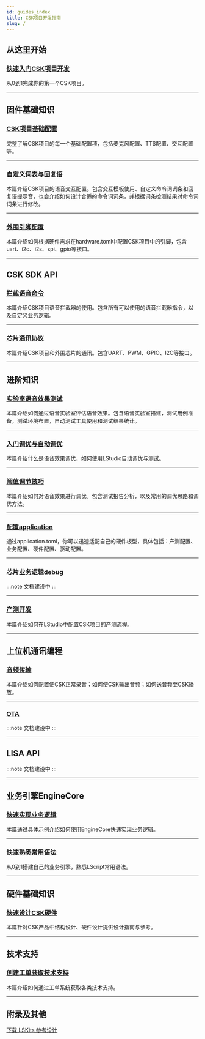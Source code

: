 ```yaml
---
id: guides_index
title: CSK项目开发指南
slug: /
---
```


## 从这里开始

### [快速入门CSK项目开发](/getting_start)


从0到1完成你的第一个CSK项目。

-------

## 固件基础知识

### [CSK项目基础配置](/guides/firmware/base_config) 

完整了解CSK项目的每一个基础配置项，包括麦克风配置、TTS配置、交互配置等。

--------

### [自定义词表与回复语](/vui)

本篇介绍CSK项目的语音交互配置。包含交互模板使用、自定义命令词词条和回复语提示音，也会介绍如何设计合适的命令词词条，并根据词条检测结果对命令词词条进行修改。

--------

### [外围引脚配置](/peripheral_config)

本篇介绍如何根据硬件需求在hardware.toml中配置CSK项目中的引脚，包含uart、i2c、i2s、spi、gpio等接口。

--------

## CSK SDK API

### [拦截语音命令](/guides_index)

本篇介绍CSK项目语音拦截器的使用。包含所有可以使用的语音拦截器指令，以及自定义业务逻辑。



--------


### [芯片通讯协议](/guides_index)


本篇介绍CSK项目和外围芯片的通讯。包含UART、PWM、GPIO、I2C等接口。


--------

## 进阶知识

### [实验室语音效果测试](/test) 

本篇介绍如何通过语音实验室评估语音效果。包含语音实验室搭建，测试用例准备，测试环境布置，自动测试工具使用和测试结果统计。


---------

### [入门调优与自动调优](/auto_optimize) 
本篇介绍什么是语音效果调优，如何使用LStudio自动调优与测试。

-----------------

### [阈值调节技巧](/optimize_skills) 

本篇介绍如何对语音效果进行调优。包含测试报告分析，以及常用的调优思路和调优方法。

--------

### [配置application](/application_config) 

通过application.toml，你可以迅速适配自己的硬件板型，具体包括：产测配置、业务配置、硬件配置、驱动配置。

--------


### [芯片业务逻辑debug](/guides_index)


:::note 文档建设中
:::

--------


### [产测开发](/factory_config) 

本篇介绍如何在LStudio中配置CSK项目的产测流程。

--------

## 上位机通讯编程 

### [音频传输](/audio_transmission)

本篇介绍如何配置使CSK正常录音；如何使CSK输出音频；如何送音频至CSK播放。

-------------------

### [OTA](/guides_index)

:::note 文档建设中
:::

-------------------



## LISA API 

:::note 文档建设中
:::

<!-- ### [LISA API简介](/lisa_guide)

:::note 文档建设中
:::

--------

### [LISA API使用指南](http://localhost:3000/lisa_guide)

LISA API使用指南。


--------

### [LISA API代码示例](/lisa_guide)

LISA API代码示例。 -->

--------

## 业务引擎EngineCore

### [快速实现业务逻辑](/guides/EngineCore/getting_started)

本篇通过具体示例介绍如何使用EngineCore快速实现业务逻辑。

---------

### [快速熟悉常用语法](/guides/EngineCore/grammar)

从0到1搭建自己的业务引擎，熟悉LScript常用语法。

-------------------
## 硬件基础知识 

### [快速设计CSK硬件](/lisa_guide)

本篇针对CSK产品中结构设计、硬件设计提供设计指南与参考。

---------------------
## 技术支持

### [创建工单获取技术支持](/cloud_project)

本篇介绍如何通过工单系统获取各类技术支持。

------------------------------------

## 附录及其他

[下载 LSKits 参考设计](https://open.listenai.com/resource/open/doc_resource%2F%E7%A1%AC%E4%BB%B6%E8%AE%BE%E8%AE%A1%E6%8C%87%E5%8D%97%2F%E5%8E%9F%E7%90%86%E5%9B%BE%26PCB%E8%AE%BE%E8%AE%A1%E5%8F%82%E8%80%83LSKits%E5%8F%82%E8%80%83%E8%AE%BE%E8%AE%A1.zip)





